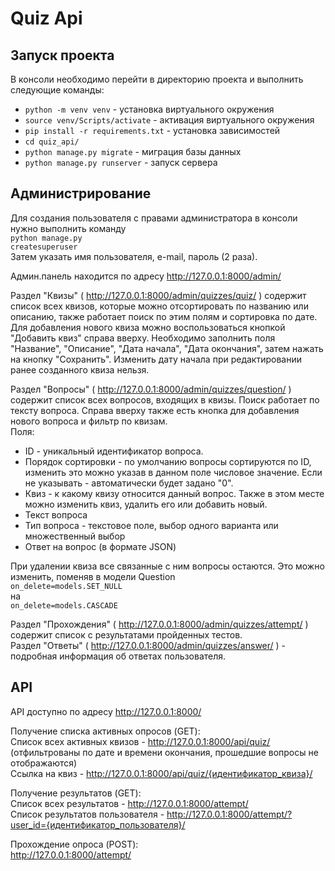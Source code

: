 # Quiz Api

<h2>Запуск проекта</h2>

В консоли необходимо перейти в директорию проекта и выполнить следующие команды:
<ul>
  <li><code>python -m venv venv</code> - установка виртуального окружения</li>
  <li><code>source venv/Scripts/activate</code> - активация виртуального окружения</li>
  <li><code>pip install -r requirements.txt</code> - установка зависимостей</li>
  <li><code>cd quiz_api/</code></li>
  <li><code>python manage.py migrate</code> - миграция базы данных</li>
  <li><code>python manage.py runserver</code> - запуск сервера</li>
</ul>

<h2>Администрирование</h2>

Для создания пользователя с правами администратора в консоли нужно выполнить команду</br>
<code>python manage.py createsuperuser</code></br>
Затем указать имя пользователя, e-mail, пароль (2 раза).

Админ.панель находится по адресу http://127.0.0.1:8000/admin/

Раздел "Квизы" ( http://127.0.0.1:8000/admin/quizzes/quiz/ ) содержит список всех квизов, которые можно отсортировать по названию или описанию, также работает поиск по этим полям и сортировка по дате. Для добавления нового квиза можно воспользоваться кнопкой "Добавить квиз" справа вверху. Необходимо заполнить поля "Название", "Описание", "Дата начала", "Дата окончания", затем нажать на кнопку "Сохранить". Изменить дату начала при редактировании ранее созданного квиза нельзя.

Раздел "Вопросы" ( http://127.0.0.1:8000/admin/quizzes/question/ ) содержит список всех вопросов, входящих в квизы. Поиск работает по тексту вопроса. Справа вверху также есть кнопка для добавления нового вопроса и фильтр по квизам.</br>
Поля:
<ul>
  <li>ID - уникальный идентификатор вопроса.</li>
  <li>Порядок сортировки - по умолчанию вопросы сортируются по ID, изменить это можно указав в данном поле числовое значение. Если не указывать - автоматически будет задано "0".</li>
  <li>Квиз - к какому квизу относится данный вопрос. Также в этом месте можно изменить квиз, удалить его или добавить новый.</li>
  <li>Текст вопроса</li>
  <li>Тип вопроса - текстовое поле, выбор одного варианта или множественный выбор</li>
  <li>Ответ на вопрос (в формате JSON)</li>
</ul>

При удалении квиза все связанные с ним вопросы остаются. Это можно изменить, поменяв в модели Question</br>
<code>on_delete=models.SET_NULL</code></br>
на</br>
<code>on_delete=models.CASCADE</code>

Раздел "Прохождения" ( http://127.0.0.1:8000/admin/quizzes/attempt/ ) содержит список с результатами пройденных тестов.</br>
Раздел "Ответы" ( http://127.0.0.1:8000/admin/quizzes/answer/ ) - подробная информация об ответах пользователя.</br>

<h2>API</h2>

API доступно по адресу http://127.0.0.1:8000/

Получение списка активных опросов (GET):</br>
Список всех активных квизов - http://127.0.0.1:8000/api/quiz/ (отфильтрованы по дате и времени окончания, прошедшие вопросы не отображаются)</br>
Ссылка на квиз - http://127.0.0.1:8000/api/quiz/{идентификатор_квиза}/ </br>

Получение результатов (GET):</br>
Список всех результатов - http://127.0.0.1:8000/attempt/ </br>
Список результатов пользователя - http://127.0.0.1:8000/attempt/?user_id={идентификатор_пользователя}/ </br>

Прохождение опроса (POST):</br>
http://127.0.0.1:8000/attempt/ </br>
